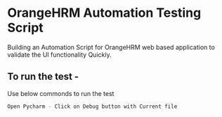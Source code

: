 # OrangeHRM Automation Testing Script

Building an Automation Script for OrangeHRM web based application to validate the UI functionality Quickly.

## To run the test - 

Use below commonds to run the test

```bash
Open Pycharm - Click on Debug button with Current file
```
